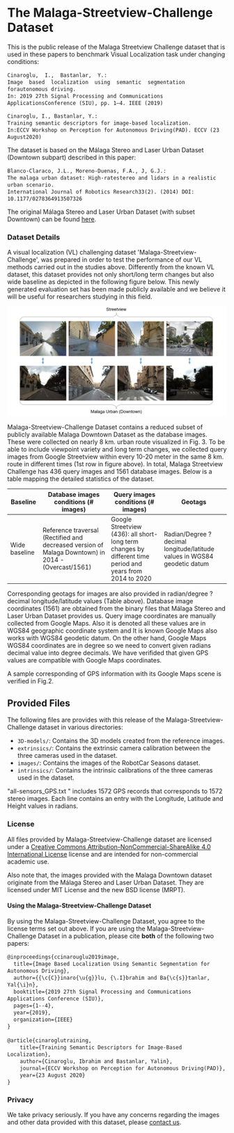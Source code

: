 # The Malaga-Streetview-Challenge Dataset
This is the public release of the Malaga Streetview Challenge dataset that is used in these papers to 
benchmark Visual Localization task under changing conditions:

```
Cinaroglu,  I.,  Bastanlar,  Y.:  
Image  based  localization  using  semantic  segmentation  forautonomous driving.  
In: 2019 27th Signal Processing and Communications ApplicationsConference (SIU), pp. 1–4. IEEE (2019)
```

```
Cinaroglu, I., Bastanlar, Y.: 
Training semantic descriptors for image-based localization. 
In:ECCV Workshop on Perception for Autonomous Driving(PAD). ECCV (23 August2020)
```

The dataset is based on the Málaga Stereo and Laser Urban Dataset (Downtown subpart) described in this paper:

```
Blanco-Claraco, J.L., Moreno-Duenas, F.A., J, G.J.: 
The malaga urban dataset: High-ratestereo and lidars in a realistic urban scenario. 
International Journal of Robotics Research33(2). (2014) DOI: 10.1177/0278364913507326 
```
The original Málaga Stereo and Laser Urban Dataset (with subset Downtown) can be found 
[here](http://www.mrpt.org/MalagaUrbanDataset).


### Dataset Details

A visual localization (VL) challenging dataset 'Malaga-Streetview-Challenge', was prepared in order to 
test the performance of our VL methods carried out in the studies above. Differently from the known VL 
dataset, this dataset provides not only short/long term changes but also wide baseline as depicted in the
following figure below. This newly generated evaluation set has been made publicly available and we believe
it will be useful for researchers studying in this field.

![pipeline](https://github.com/ibrahimcinaroglu/Malaga-Streetview-Challenge/blob/0ae489a642c10613e0a44a7dc84c827eb5aa0232/Streetview_Downtown_Samples.png?raw=true)

Malaga-Streetview-Challenge Dataset contains a reduced subset of publicly available Malaga Downtown Dataset
as the database images. These were collected on nearly 8 km. urban route visualized in Fig. 3. To be able 
to include viewpoint variety and long term changes, we collected query images from Google Streetview within 
every 10-20 meter in the same 8 km. route in different times (1st row in figure above). In total, Malaga Streetview
Challenge has 436 query images and 1561 database images. Below is a table mapping the detailed statistics of the dataset.

Baseline | Database images conditions (# images) | Query images conditions (# images) | Geotags
------------|----------------|----------------|----------------
Wide baseline | Reference traversal (Rectified and decreased version of Malaga Downtown) in 2014 - (Overcast/1561) | Google Streetview (436): all short-long term changes by different time period and years from 2014 to 2020 | Radian/Degree ? decimal longitude/latitude values in WGS84 geodetic datum

Corresponding geotags for images are also provided in radian/degree ? decimal longitude/latitude values (Table above). Database image coordinates (1561) are obtained from the binary files that Málaga Stereo and Laser Urban Dataset provides us. Query image coordinates are manually collected from Google Maps.
Also it is denoted all these values are in WGS84 geographic coordinate system and It is known Google Maps also works with WGS84 geodetic datum. On the other hand, Google Maps WGS84 coordinates are in degree so we need to convert given radians decimal value into degree decimals. We have verifided that given GPS values are compatible with Google Maps coordinates.

A sample corresponding of GPS information with its Google Maps scene is verified in Fig.2. 

## Provided Files
The following files are provides with this release of the Malaga-Streetview-Challenge dataset in various 
directories:
* `3D-models/`: Contains the 3D models created from the reference images.
* `extrinsics/`: Contains the extrinsic camera calibration between the three cameras used in
 the dataset.
* `images/`: Contains the images of the RobotCar Seasons dataset.
* `intrinsics/`: Contains the intrinsic calibrations of the three cameras used in the dataset.


 "all-sensors_GPS.txt " includes 1572 GPS records that corresponds to 1572 stereo images.
Each line contains an entry with the Longitude, Latitude and Height values in radians. 

### License
All files provided by Malaga-Streetview-Challenge dataset are licensed under a 
[Creative Commons Attribution-NonCommercial-ShareAlike 4.0 International License](https://creativecommons.org/licenses/by-nc-sa/4.0/) 
license and are intended for non-commercial academic use.

Also note that, the images provided with the Malaga Downtown dataset originate from the Málaga Stereo and Laser Urban Dataset. 
They are licensed under MIT License and the new BSD license (MRPT). 


#### Using the Malaga-Streetview-Challenge Dataset
By using the Malaga-Streetview-Challenge Dataset, you agree to the license terms set out above.
If you are using the Malaga-Streetview-Challenge Dataset in a publication, please cite **both** of the
following two papers:
```
@inproceedings{ccinarouglu2019image,
  title={Image Based Localization Using Semantic Segmentation for Autonomous Driving},
  author={{\c{C}}inaro{\u{g}}lu, {\.I}brahim and Ba{\c{s}}tanlar, Yal{\i}n},
  booktitle={2019 27th Signal Processing and Communications Applications Conference (SIU)},
  pages={1--4},
  year={2019},
  organization={IEEE}
}

@article{cinaroglutraining,
	title={Training Semantic Descriptors for Image-Based Localization},
	author={Cinaroglu, Ibrahim and Bastanlar, Yalin},
	journal={ECCV Workshop on Perception for Autonomous Driving(PAD)},
	year={23 August 2020}
}
```
### Privacy
We take privacy seriously. If you have any concerns regarding the images and other data
provided with this dataset, please [contact us](mailto:ibrahim.ceinaroglu@gmail.com).
